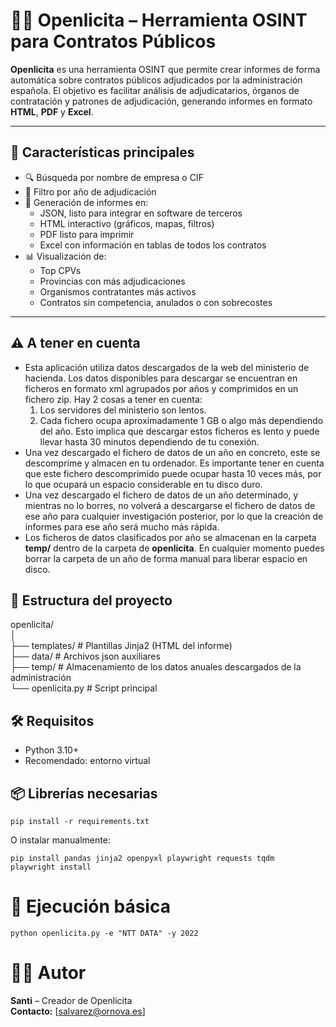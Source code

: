 # 🕵️‍♂️ Openlicita – Herramienta OSINT para Contratos Públicos

**Openlicita** es una herramienta OSINT que permite crear informes de forma automática sobre contratos públicos adjudicados por la administración española. El objetivo es facilitar análisis de adjudicatarios, órganos de contratación y patrones de adjudicación, generando informes en formato **HTML**, **PDF** y **Excel**.

---

## 🚀 Características principales

- 🔍 Búsqueda por nombre de empresa o CIF
- 📅 Filtro por año de adjudicación
- 📄 Generación de informes en:
  - JSON, listo para integrar en software de terceros
  - HTML interactivo (gráficos, mapas, filtros)
  - PDF listo para imprimir
  - Excel con información en tablas de todos los contratos
- 📊 Visualización de:
  - Top CPVs
  - Provincias con más adjudicaciones
  - Organismos contratantes más activos
  - Contratos sin competencia, anulados o con sobrecostes

---

## ⚠️ A tener en cuenta
  - Esta aplicación utiliza datos descargados de la web del ministerio de hacienda. Los datos disponibles para descargar se encuentran en ficheros en formato xml agrupados por años y comprimidos en un fichero zip. Hay 2 cosas a tener en cuenta: 
    1. Los servidores del ministerio son lentos.
    2. Cada fichero ocupa aproximadamente 1 GB o algo más dependiendo del año. 
  Esto implica que descargar estos ficheros es lento y puede llevar hasta 30 minutos dependiendo de tu conexión.
  - Una vez descargado el fichero de datos de un año en concreto, este se descomprime y almacen en tu ordenador. Es importante tener en cuenta que este fichero descomprimido puede ocupar hasta 10 veces más, por lo que ocupará un espacio considerable en tu disco duro.
  - Una vez descargado el fichero de datos de un año determinado, y mientras no lo borres, no volverá a descargarse el fichero de datos de ese año para cualquier investigación posterior, por lo que la creación de informes para ese año será mucho más rápida.
  - Los ficheros de datos clasificados por año se almacenan en la carpeta **temp/** dentro de la carpeta de __openlicita__. En cualquier momento puedes borrar la carpeta de un año de forma manual para liberar espacio en disco. 

## 📂 Estructura del proyecto

openlicita/  
│  
├── templates/ # Plantillas Jinja2 (HTML del informe)  
├── data/ # Archivos json auxiliares  
├── temp/ # Almacenamiento de los datos anuales descargados de la administración  
└── openlicita.py # Script principal

## 🛠 Requisitos

- Python 3.10+
- Recomendado: entorno virtual

## 📦 Librerías necesarias

```
pip install -r requirements.txt
```
O instalar manualmente:

```
pip install pandas jinja2 openpyxl playwright requests tqdm
playwright install
```

# 🧪 Ejecución básica

`python openlicita.py -e "NTT DATA" -y 2022`

# 🙋‍♂️ Autor
**Santi** – Creador de Openlicita  
**Contacto:** [salvarez@ornova.es]